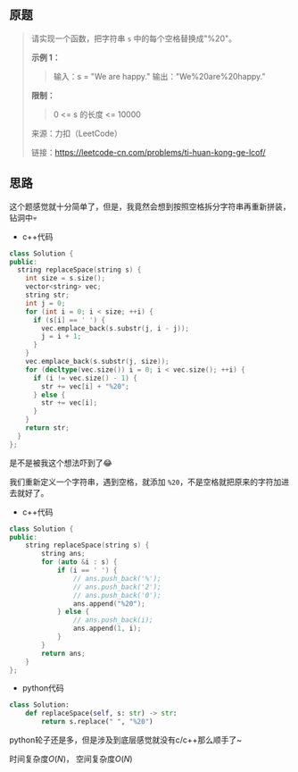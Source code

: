 ## 原题

> 请实现一个函数，把字符串 `s` 中的每个空格替换成"%20"。
>
> **示例 1：**
>
> > 输入：s = "We are happy."
> > 输出："We%20are%20happy."
>
> **限制：**
>
> > 0 <= s 的长度 <= 10000
>
> 来源：力扣（LeetCode）
>
> 链接：https://leetcode-cn.com/problems/ti-huan-kong-ge-lcof/

## 思路

这个题感觉就十分简单了，但是，我竟然会想到按照空格拆分字符串再重新拼装，钻洞中💀

+ c++代码

````cpp
class Solution {
public:
  string replaceSpace(string s) {
    int size = s.size();
    vector<string> vec;
    string str;
    int j = 0;
    for (int i = 0; i < size; ++i) {
      if (s[i] == ' ') {
        vec.emplace_back(s.substr(j, i - j));
        j = i + 1;
      }
    }
    vec.emplace_back(s.substr(j, size));
    for (decltype(vec.size()) i = 0; i < vec.size(); ++i) {
      if (i != vec.size() - 1) {
        str += vec[i] + "%20";
      } else {
        str += vec[i];
      }
    }
    return str;
  }
};
````

是不是被我这个想法吓到了😂

我们重新定义一个字符串，遇到空格，就添加 `%20`，不是空格就把原来的字符加进去就好了。

+ c++代码

````cpp
class Solution {
public:
    string replaceSpace(string s) {
        string ans;
        for (auto &i : s) {
            if (i == ' ') {
                // ans.push_back('%');
                // ans.push_back('2');
                // ans.push_back('0');
                ans.append("%20");
            } else {
                // ans.push_back(i);
                ans.append(1, i);
            }
        }
        return ans;
    }
};
````

+ python代码

````python
class Solution:
    def replaceSpace(self, s: str) -> str:
        return s.replace(" ", "%20")
````

python轮子还是多，但是涉及到底层感觉就没有c/c++那么顺手了~

时间复杂度$O(N)$， 空间复杂度$O(N)$